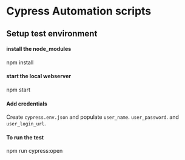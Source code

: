# Cypress Automation scripts

## Setup test environment

#### install the node_modules
npm install

#### start the local webserver
npm start

#### Add credentials
Create `cypress.env.json` and populate `user_name`. `user_password`. and `user_login_url`.

#### To run the test
npm run cypress:open

